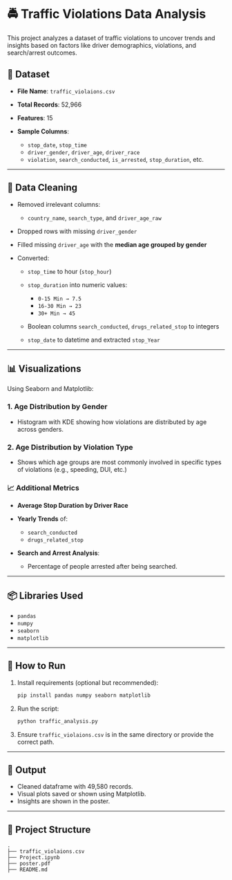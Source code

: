 
# 🚔 Traffic Violations Data Analysis

This project analyzes a dataset of traffic violations to uncover trends and insights based on factors like driver demographics, violations, and search/arrest outcomes.

## 📁 Dataset

* **File Name**: `traffic_violaions.csv`
* **Total Records**: 52,966
* **Features**: 15
* **Sample Columns**:

  * `stop_date`, `stop_time`
  * `driver_gender`, `driver_age`, `driver_race`
  * `violation`, `search_conducted`, `is_arrested`, `stop_duration`, etc.

---

## 🧹 Data Cleaning

* Removed irrelevant columns:

  * `country_name`, `search_type`, and `driver_age_raw`
* Dropped rows with missing `driver_gender`
* Filled missing `driver_age` with the **median age grouped by gender**
* Converted:

  * `stop_time` to hour (`stop_hour`)
  * `stop_duration` into numeric values:

    * `0-15 Min → 7.5`
    * `16-30 Min → 23`
    * `30+ Min → 45`
  * Boolean columns `search_conducted`, `drugs_related_stop` to integers
  * `stop_date` to datetime and extracted `stop_Year`

---

## 📊 Visualizations

Using Seaborn and Matplotlib:

### 1. Age Distribution by Gender

* Histogram with KDE showing how violations are distributed by age across genders.

### 2. Age Distribution by Violation Type

* Shows which age groups are most commonly involved in specific types of violations (e.g., speeding, DUI, etc.)

### 📈 Additional Metrics

* **Average Stop Duration by Driver Race**
* **Yearly Trends** of:

  * `search_conducted`
  * `drugs_related_stop`
* **Search and Arrest Analysis**:

  * Percentage of people arrested after being searched.

---

## 📦 Libraries Used

* `pandas`
* `numpy`
* `seaborn`
* `matplotlib`

---

## 🏁 How to Run

1. Install requirements (optional but recommended):

   ```bash
   pip install pandas numpy seaborn matplotlib
   ```

2. Run the script:

   ```bash
   python traffic_analysis.py
   ```

3. Ensure `traffic_violaions.csv` is in the same directory or provide the correct path.

---

## 📌 Output

* Cleaned dataframe with 49,580 records.
* Visual plots saved or shown using Matplotlib.
* Insights are shown in the poster.



---

## 📂 Project Structure

```
.
├── traffic_violaions.csv
├── Project.ipynb
├── poster.pdf
├── README.md
```


